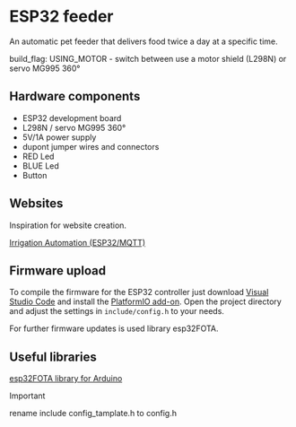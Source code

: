 # ESP32 feeder

An automatic pet feeder that delivers food twice a day at a specific time.

build_flag:
USING_MOTOR - switch between use a motor shield (L298N) or servo MG995 360°

## Hardware components

* ESP32 development board
* L298N / servo MG995 360°
* 5V/1A power supply
* dupont jumper wires and connectors
* RED Led
* BLUE Led
* Button

## Websites

Inspiration for website creation.

[Irrigation Automation (ESP32/MQTT)](https://github.com/lrswss/esp32-irrigation-automation)

## Firmware upload

To compile the firmware for the ESP32 controller just download [Visual
Studio Code](https://code.visualstudio.com/) and install the [PlatformIO
add-on](https://platformio.org/install/ide?install=vscode). Open the project
directory and adjust the settings in `include/config.h` to your needs.

For further firmware updates is used library esp32FOTA.

## Useful libraries
[esp32FOTA library for Arduino](https://github.com/chrisjoyce911/esp32FOTA)

> [!IMPORTANT]
> rename include config_tamplate.h to config.h
